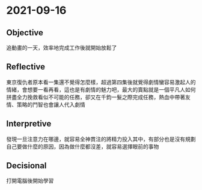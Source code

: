 # 2021-09-16

## Objective

追動畫的一天，效率地完成工作後就開始放鬆了

## Reflective

東京復仇者原本看一集還不覺得怎麼樣，超過第四集後就覺得劇情蠻容易激起人的情緒，會想要一看再看，這也是有劇情的魅力吧，最大的賣點就是一個平凡人如何拼盡全力挽救看似不可能的任務，卻又在千鈞一髮之際完成任務，熱血中帶著友情、策略的鬥智也會讓人代入劇情

## Interpretive

發現一旦注意力在哪邊，就容易全神貫注的將精力投入其中，有部分也是沒有規劃自己要做什麼的原因，因為做什麼都沒差，就容易選擇眼前的事物

## Decisional

打開電腦後開始學習
